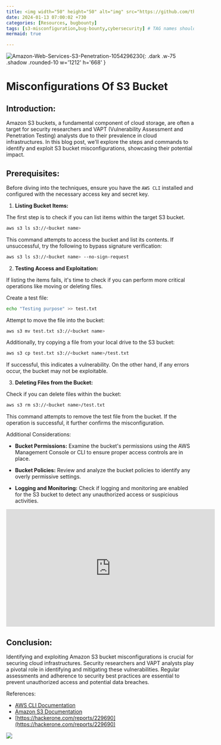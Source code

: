 ```yaml
---
title: <img width="50" height="50" alt="img" src="https://github.com/thelocalh0st/thelocalh0st.github.io/assets/95465072/b15cfb83-bf16-49a4-b5f7-511473deae65"> S3 Bucket Misconfiguration!  
date: 2024-01-13 07:00:02 +730
categories: [Resources, bugbounty]
tags: [s3-misconfiguration,bug-bounty,cybersecurity] # TAG names should always be lowercase
mermaid: true

---
```



<!-- <h1 style="color: cyan; text-align: center">100 Day's Of Cybersecurity - Day 13</h1> -->

![Amazon-Web-Services-S3-Penetration-1054296230](https://github.com/thelocalh0st/thelocalh0st.github.io/assets/95465072/b15cfb83-bf16-49a4-b5f7-511473deae65){: .dark .w-75 .shadow .rounded-10 w='1212' h='668' }

#  Misconfigurations Of S3 Bucket

## Introduction:

Amazon S3 buckets, a fundamental component of cloud storage, are often a target for security researchers and VAPT (Vulnerability Assessment and Penetration Testing) analysts due to their prevalence in cloud infrastructures. In this blog post, we'll explore the steps and commands to identify and exploit S3 bucket misconfigurations, showcasing their potential impact.

## Prerequisites:

Before diving into the techniques, ensure you have the `AWS CLI` installed and configured with the necessary access key and secret key.

1. **Listing Bucket Items:**

The first step is to check if you can list items within the target S3 bucket.

```bash
aws s3 ls s3://<bucket name>
```

This command attempts to access the bucket and list its contents. If unsuccessful, try the following to bypass signature verification:

```bash
aws s3 ls s3://<bucket name> --no-sign-request
```

2. **Testing Access and Exploitation:**

If listing the items fails, it's time to check if you can perform more critical operations like moving or deleting files.

Create a test file:

```bash
echo "Testing purpose" >> test.txt
```

Attempt to move the file into the bucket:

```bash
aws s3 mv test.txt s3://<bucket name>
```

Additionally, try copying a file from your local drive to the S3 bucket:

```bash
aws s3 cp test.txt s3://<bucket name>/test.txt
```

If successful, this indicates a vulnerability. On the other hand, if any errors occur, the bucket may not be exploitable.

3. **Deleting Files from the Bucket:**

Check if you can delete files within the bucket:

```bash
aws s3 rm s3://<bucket name>/test.txt
```

This command attempts to remove the test file from the bucket. If the operation is successful, it further confirms the misconfiguration.

Additional Considerations:

- **Bucket Permissions:** Examine the bucket's permissions using the AWS Management Console or CLI to ensure proper access controls are in place.

- **Bucket Policies:** Review and analyze the bucket policies to identify any overly permissive settings.

- **Logging and Monitoring:** Check if logging and monitoring are enabled for the S3 bucket to detect any unauthorized access or suspicious activities.

<iframe width="560" height="315" src="https://www.youtube.com/embed/ITSZ8743MUk?si=pJdm5ihfcd65GVqe" title="YouTube video player" frameborder="0" allow="accelerometer; autoplay; clipboard-write; encrypted-media; gyroscope; picture-in-picture; web-share" allowfullscreen></iframe>

## Conclusion:

Identifying and exploiting Amazon S3 bucket misconfigurations is crucial for securing cloud infrastructures. Security researchers and VAPT analysts play a pivotal role in identifying and mitigating these vulnerabilities. Regular assessments and adherence to security best practices are essential to prevent unauthorized access and potential data breaches.

References:
- [AWS CLI Documentation](https://aws.amazon.com/cli/)
- [Amazon S3 Documentation](https://aws.amazon.com/s3/)
- [https://hackerone.com/reports/229690](https://hackerone.com/reports/229690)


  
![](https://media.giphy.com/media/DAtJCG1t3im1G/giphy.gif)
